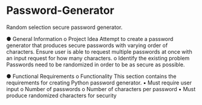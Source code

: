 # Password-Generator
Random selection secure password generator.

●	General Information
  o	Project Idea
Attempt to create a password generator that produces secure passwords with varying order of characters. Ensure user is able to request multiple passwords at once with an input request for how many characters.
  o	Identify the existing problem
Passwords need to be randomized in order to be as secure as possible.

●	Functional Requirements
  o	Functionality
  This section contains the requirements for creating Python password generator.
    ▪	Must require user input
      o	Number of passwords
      o	Number of characters per password
    ▪	Must produce randomized characters for security
